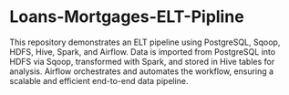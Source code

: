 # Loans-Mortgages-ELT-Pipline
This repository demonstrates an ELT pipeline using PostgreSQL, Sqoop, HDFS, Hive, Spark, and Airflow. Data is imported from PostgreSQL into HDFS via Sqoop, transformed with Spark, and stored in Hive tables for analysis. Airflow orchestrates and automates the workflow, ensuring a scalable and efficient end-to-end data pipeline.
